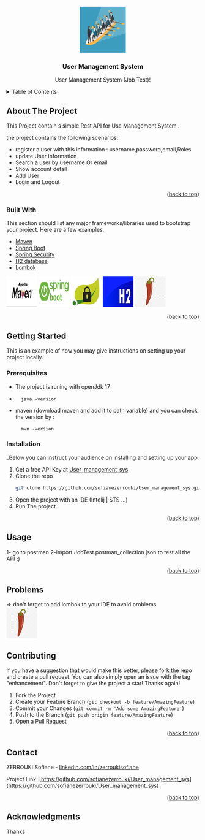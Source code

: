 <div id="top"></div>

<!-- PROJECT LOGO -->
<br />
<div align="center">
  <a >
    <img src="images/logo.jpg" alt="Logo" width="120" height="120">
  </a>

  <h3 align="center">User Management System</h3>

  <p align="center">
    User Management System (Job Test)!
    <br />
  </p>
</div>

<!-- TABLE OF CONTENTS -->
<details>
  <summary>Table of Contents</summary>
  <ol>
    <li>
      <a href="#about-the-project">About The Project</a>
      <ul>
        <li><a href="#built-with">Built With</a></li>
      </ul>
    </li>
    <li>
      <a href="#getting-started">Getting Started</a>
      <ul>
        <li><a href="#prerequisites">Prerequisites</a></li>
        <li><a href="#installation">Installation</a></li>
      </ul>
    </li>
    <li><a href="#usage">Usage</a></li>
    <li><a href="#contact">Contact</a></li>
  </ol>
</details>

<!-- ABOUT THE PROJECT -->
## About The Project


This Project contain s simple Rest API for Use Management System .

the project contains the following scenarios:
* register a user with this information : username,password,email,Roles
* update User information
* Search a user by username Or email 
* Show account detail 
* Add User 
* Login and Logout 

<p align="right">(<a href="#top">back to top</a>)</p>

### Built With

This section should list any major frameworks/libraries used to bootstrap your project. Here are a few examples.

* [Maven](https://maven.apache.org/)
* [Spring Boot](https://spring.io/projects/spring-boot)
* [Spring Security](https://spring.io/projects/spring-security)
* [H2 database](https://www.h2database.com/html/main.html)
* [Lombok](https://projectlombok.org/)

<img src="images/maven.jpeg" alt="Logo" width="80" height="80">
<img src="images/spring.png" alt="Logo" width="80" height="80">
<img src="images/security.png" alt="Logo" width="80" height="80">
<img src="images/h2.png" alt="Logo" width="80" height="80">
<img src="images/lombok.jfif" alt="Logo" width="80" height="80">
<br>
<p align="right">(<a href="#top">back to top</a>)</p>

<!-- GETTING STARTED -->
## Getting Started
This is an example of how you may give instructions on setting up your project locally.

### Prerequisites

* The project is runing with openJdk 17
* ```
    java -version
  ```
* maven (download maven and add it to path variable) and you can check the version by : 
  ```
    mvn -version
  ```

### Installation

_Below you can instruct your audience on installing and setting up your app.

1. Get a free API Key at [User_management_sys](https://github.com/sofianezerrouki/User_management_sys)
2. Clone the repo
   ```sh
   git clone https://github.com/sofianezerrouki/User_management_sys.git
   ```
3. Open the project with an IDE (Intelij | STS ...)
4. Run The project
<p align="right">(<a href="#top">back to top</a>)</p>

<!-- USAGE EXAMPLES -->
## Usage

1- go to postman 
2-import  JobTest.postman_collection.json to test all the API :) 

<p align="right">(<a href="#top">back to top</a>)</p>

## Problems
=> don't forget to  add lombok to your IDE to avoid problems
<br>
<img src="images/lombok.jfif" alt="Logo" width="80" height="80">

<!-- CONTRIBUTING -->
## Contributing

If you have a suggestion that would make this better, please fork the repo and create a pull request. You can also simply open an issue with the tag "enhancement".
Don't forget to give the project a star! Thanks again!

1. Fork the Project
2. Create your Feature Branch (`git checkout -b feature/AmazingFeature`)
3. Commit your Changes (`git commit -m 'Add some AmazingFeature'`)
4. Push to the Branch (`git push origin feature/AmazingFeature`)
5. Open a Pull Request

<p align="right">(<a href="#top">back to top</a>)</p>


<!-- CONTACT -->
## Contact

ZERROUKI Sofiane - [linkedin.com/in/zerroukisofiane](https://www.linkedin.com/in/zerroukisofiane/) 

Project Link: [https://github.com/sofianezerrouki/User_management_sys](https://github.com/sofianezerrouki/User_management_sys)

<p align="right">(<a href="#top">back to top</a>)</p>



<!-- ACKNOWLEDGMENTS -->
## Acknowledgments

Thanks 
